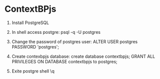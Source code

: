 # ContextBPjs
1) Install PostgreSQL

2) In shell access postgre:
psql -q -U postgres

3) Change the password of postgres user:
ALTER USER postgres PASSWORD 'postgres';

4) Create contexbpjs database:
create database contextbpjs;
GRANT ALL PRIVILEGES ON DATABASE contextbpjs to postgres;

5) Exite postgre shell
\q
